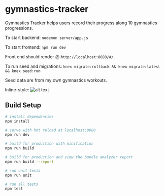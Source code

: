 # gymnastics-tracker

Gymnastics Tracker helps users record their progress along 10 gymnastics progressions.

To start backend:
`nodemon server/app.js`

To start frontend:
`npm run dev`

Front end should render @ `http://localhost:8080/#/`.

To run seed and migrations:
`knex migrate:rollback && knex migrate:latest && knex seed:run`

Seed data are from my own gymnastics workouts.

Inline-style: 
![alt text](../src/assets/landing-page.png "Logo Title Text 1")

## Build Setup

``` bash
# install dependencies
npm install

# serve with hot reload at localhost:8080
npm run dev

# build for production with minification
npm run build

# build for production and view the bundle analyzer report
npm run build --report

# run unit tests
npm run unit

# run all tests
npm test
```